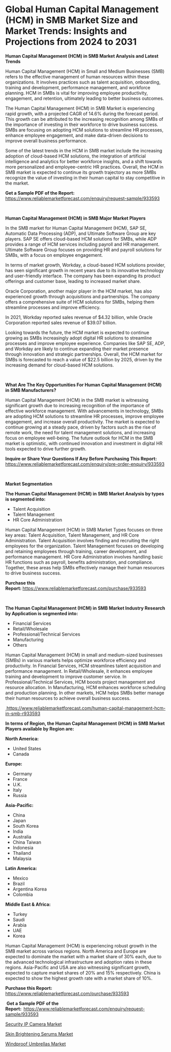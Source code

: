 <p><h1>Global Human Capital Management (HCM) in SMB Market Size and Market Trends: Insights and Projections from 2024 to 2031</h1></p><p><strong>Human Capital Management (HCM) in SMB Market Analysis and Latest Trends</strong></p>
<p><p>Human Capital Management (HCM) in Small and Medium Businesses (SMB) refers to the effective management of human resources within these organizations. It involves practices such as talent acquisition, onboarding, training and development, performance management, and workforce planning. HCM in SMBs is vital for improving employee productivity, engagement, and retention, ultimately leading to better business outcomes.</p><p>The Human Capital Management (HCM) in SMB Market is experiencing rapid growth, with a projected CAGR of 14.6% during the forecast period. This growth can be attributed to the increasing recognition among SMBs of the importance of investing in their workforce to drive business success. SMBs are focusing on adopting HCM solutions to streamline HR processes, enhance employee engagement, and make data-driven decisions to improve overall business performance.</p><p>Some of the latest trends in the HCM in SMB market include the increasing adoption of cloud-based HCM solutions, the integration of artificial intelligence and analytics for better workforce insights, and a shift towards more personalized and employee-centric HR practices. Overall, the HCM in SMB market is expected to continue its growth trajectory as more SMBs recognize the value of investing in their human capital to stay competitive in the market.</p></p>
<p><strong>Get a Sample PDF of the Report:&nbsp;</strong> <a href="https://www.reliablemarketforecast.com/enquiry/request-sample/933593">https://www.reliablemarketforecast.com/enquiry/request-sample/933593</a></p>
<p>&nbsp;</p>
<p><strong>Human Capital Management (HCM) in SMB Major Market Players</strong></p>
<p><p>In the SMB market for Human Capital Management (HCM), SAP SE, Automatic Data Processing (ADP), and Ultimate Software Group are key players. SAP SE offers cloud-based HCM solutions for SMBs, while ADP provides a range of HCM services including payroll and HR management. Ultimate Software Group focuses on providing HR and payroll solutions for SMBs, with a focus on employee engagement.</p><p>In terms of market growth, Workday, a cloud-based HCM solutions provider, has seen significant growth in recent years due to its innovative technology and user-friendly interface. The company has been expanding its product offerings and customer base, leading to increased market share.</p><p>Oracle Corporation, another major player in the HCM market, has also experienced growth through acquisitions and partnerships. The company offers a comprehensive suite of HCM solutions for SMBs, helping them streamline processes and improve efficiency.</p><p>In 2021, Workday reported sales revenue of $4.32 billion, while Oracle Corporation reported sales revenue of $39.07 billion.</p><p>Looking towards the future, the HCM market is expected to continue growing as SMBs increasingly adopt digital HR solutions to streamline processes and improve employee experience. Companies like SAP SE, ADP, and Workday are likely to continue expanding their market presence through innovation and strategic partnerships. Overall, the HCM market for SMBs is forecasted to reach a value of $22.5 billion by 2025, driven by the increasing demand for cloud-based HCM solutions.</p></p>
<p>&nbsp;</p>
<p><strong>What Are The Key Opportunities For Human Capital Management (HCM) in SMB Manufacturers?</strong></p>
<p><p>Human Capital Management (HCM) in the SMB market is witnessing significant growth due to increasing recognition of the importance of effective workforce management. With advancements in technology, SMBs are adopting HCM solutions to streamline HR processes, improve employee engagement, and increase overall productivity. The market is expected to continue growing at a steady pace, driven by factors such as the rise of remote work, the need for talent management solutions, and increasing focus on employee well-being. The future outlook for HCM in the SMB market is optimistic, with continued innovation and investment in digital HR tools expected to drive further growth.</p></p>
<p><strong>Inquire or Share Your Questions If Any Before Purchasing This Report:</strong> <a href="https://www.reliablemarketforecast.com/enquiry/pre-order-enquiry/933593">https://www.reliablemarketforecast.com/enquiry/pre-order-enquiry/933593</a></p>
<p>&nbsp;</p>
<p><strong>Market Segmentation</strong></p>
<p><strong>The Human Capital Management (HCM) in SMB Market Analysis by types is segmented into:</strong></p>
<p><ul><li>Talent Acquisition</li><li>Talent Management</li><li>HR Core Administration</li></ul></p>
<p><p>Human Capital Management (HCM) in SMB Market Types focuses on three key areas: Talent Acquisition, Talent Management, and HR Core Administration. Talent Acquisition involves finding and recruiting the right employees for the organization. Talent Management focuses on developing and retaining employees through training, career development, and performance management. HR Core Administration involves handling basic HR functions such as payroll, benefits administration, and compliance. Together, these areas help SMBs effectively manage their human resources to drive business success.</p></p>
<p><strong>Purchase this Report:&nbsp;</strong><a href="https://www.reliablemarketforecast.com/purchase/933593">https://www.reliablemarketforecast.com/purchase/933593</a></p>
<p>&nbsp;</p>
<p><strong>The Human Capital Management (HCM) in SMB Market Industry Research by Application is segmented into:</strong></p>
<p><ul><li>Financial Services</li><li>Retail/Wholesale</li><li>Professional/Technical Services</li><li>Manufacturing</li><li>Others</li></ul></p>
<p><p>Human Capital Management (HCM) in small and medium-sized businesses (SMBs) in various markets helps optimize workforce efficiency and productivity. In Financial Services, HCM streamlines talent acquisition and performance management. In Retail/Wholesale, it enhances employee training and development to improve customer service. In Professional/Technical Services, HCM boosts project management and resource allocation. In Manufacturing, HCM enhances workforce scheduling and production planning. In other markets, HCM helps SMBs better manage their human resources to achieve overall business success.</p></p>
<p><a href="https://www.reliablemarketforecast.com/human-capital-management-hcm-in-smb-r933593">&nbsp;https://www.reliablemarketforecast.com/human-capital-management-hcm-in-smb-r933593</a></p>
<p><strong>In terms of Region, the Human Capital Management (HCM) in SMB Market Players available by Region are:</strong></p>
<p>
    <p> <strong> North America: </strong>
        <ul>
            <li>United States</li>
            <li>Canada</li>
        </ul>
        </p> 
    <p> <strong> Europe: </strong>
        <ul>
            <li>Germany</li>
            <li>France</li>
            <li>U.K.</li>
            <li>Italy</li>
            <li>Russia</li>
        </ul>
        </p> 
    <p> <strong> Asia-Pacific: </strong>
        <ul>
            <li>China</li>
            <li>Japan</li>
            <li>South Korea</li>
            <li>India</li>
            <li>Australia</li>
            <li>China Taiwan</li>
            <li>Indonesia</li>
            <li>Thailand</li>
            <li>Malaysia</li>
        </ul>
        </p> 
    <p> <strong> Latin America: </strong>
        <ul>
            <li>Mexico</li>
            <li>Brazil</li>
            <li>Argentina Korea</li>
            <li>Colombia</li>
        </ul>
        </p> 
    <p> <strong> Middle East & Africa: </strong>
        <ul>
            <li>Turkey</li>
            <li>Saudi</li>
            <li>Arabia</li>
            <li>UAE</li>
            <li>Korea</li>
        </ul>
    </p>
    </p>
<p><p>Human Capital Management (HCM) is experiencing robust growth in the SMB market across various regions. North America and Europe are expected to dominate the market with a market share of 30% each, due to the advanced technological infrastructure and adoption rates in these regions. Asia-Pacific and USA are also witnessing significant growth, expected to capture market shares of 20% and 15% respectively. China is expected to show the highest growth rate with a market share of 10%.</p></p>
<p><strong>Purchase this Report: </strong><a href="https://www.reliablemarketforecast.com/purchase/933593">https://www.reliablemarketforecast.com/purchase/933593</a></p>
<p>&nbsp;<strong>Get a Sample PDF of the Report:&nbsp;&nbsp;</strong><a href="https://www.reliablemarketforecast.com/enquiry/request-sample/933593">https://www.reliablemarketforecast.com/enquiry/request-sample/933593</a></p>
<p><strong></strong></p>
<p><p><a href="https://medium.com/@bradleyills65767/global-security-ip-camera-industry-research-report-competitive-landscape-market-size-regional-584b633ef959">Security IP Camera Market</a></p><p><a href="https://medium.com/@amandaexton567/skin-brightening-serums-market-outlook-complete-industry-analysis-2024-to-2031-e31f68095487">Skin Brightening Serums Market</a></p><p><a href="https://medium.com/@diegomoen/windproof-umbrellas-market-report-by-product-type-8-ribs-type-16-ribs-type-end-use-online-ca0c8031e71b">Windproof Umbrellas Market</a></p></p>
